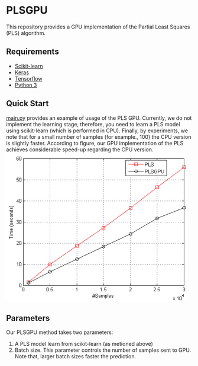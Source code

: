 # PLSGPU
This repository provides a GPU implementation of the Partial Least Squares (PLS) algorithm. 


## Requirements

- [Scikit-learn](http://scikit-learn.org/stable/)
- [Keras](https://github.com/fchollet/keras)
- [Tensorflow](https://www.tensorflow.org/) 
- [Python 3](https://www.python.org/)

## Quick Start
[main.py](main.py) provides an example of usage of the PLS GPU. Currently, we do not implement the learning stage, therefore, you need to learn a PLS model using scikit-learn (which is performed in CPU).
Finally, by experiments, we note that for a small number of samples (for example., 100) the CPU version is slightly faster.
According to figure, our GPU implementation of the PLS achieves considerable speed-up regarding the CPU version.
![](Figures/plot.png)

## Parameters
Our PLSGPU method takes two parameters:
1. A PLS model learn from scikit-learn (as metioned above)
2. Batch size. This parameter controls the number of samples sent to GPU. Note that, larger batch sizes faster the prediction.
